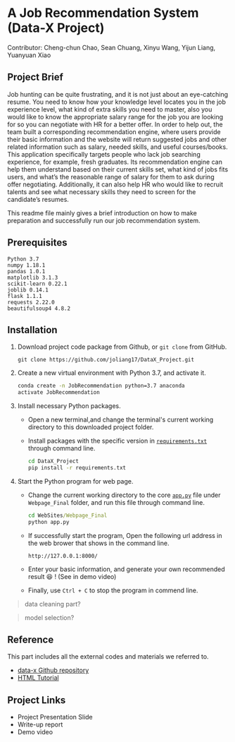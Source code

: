 # A Job Recommendation System (Data-X Project)

Contributor: Cheng-chun Chao, Sean Chuang, Xinyu Wang, Yijun Liang, Yuanyuan Xiao

## Project Brief
Job hunting can be quite frustrating, and it is not just about an eye-catching resume.  You need to know how your knowledge level locates you in the job experience level, what kind of extra skills you need to master, also you would like to know the appropriate salary range for the job you are looking for so you can negotiate with HR for a better offer. 
In order to help out, the team built a corresponding recommendation engine, where users provide their basic information and the website will return suggested jobs and other related information such as salary, needed skills, and useful courses/books. 
This application specifically targets people who lack job searching experience, for example, fresh graduates. Its recommendation engine can help them understand based on their current skills set, what kind of jobs fits users, and what’s the reasonable range of salary for them to ask during offer negotiating. Additionally, it can also help HR who would like to recruit talents and see what necessary skills they need to screen for the candidate’s resumes.


This readme file mainly gives a brief introduction on how to make preparation and successfully run our job recommendation system.

## Prerequisites

```
Python 3.7
numpy 1.18.1
pandas 1.0.1
matplotlib 3.1.3
scikit-learn 0.22.1
joblib 0.14.1
flask 1.1.1
requests 2.22.0
beautifulsoup4 4.8.2
```

## Installation

1. Download project code package from Github, or `git clone` from GitHub.

     ```
     git clone https://github.com/joliang17/DataX_Project.git
     ```

2. Create a new virtual environment with Python 3.7, and activate it.

     ```bat
     conda create -n JobRecommendation python=3.7 anaconda
     activate JobRecommendation
     ```

3. Install necessary Python packages.

    - Open a new terminal,and change the terminal's current working directory to this downloaded project folder.
    - Install packages with the specific version in [`requirements.txt`](requirements.txt) through command line.

        ```bat
        cd DataX_Project
        pip install -r requirements.txt
        ```

4. Start the Python program for web page.
   - Change the current working directory to the core [`app.py`](WebSites/Webpage_Final/app.py) file under `Webpage_Final` folder, and run this file through command line.

        ```bat
        cd WebSites/Webpage_Final
        python app.py
        ```

   - If successfully start the program, Open the following url address in the web brower that shows in the command line.

        ```
        http://127.0.0.1:8000/
        ```

   - Enter your basic information, and generate your own recommended result :laughing: ! (See in demo video)
  
   - Finally, use `Ctrl + C` to stop the program in commend line.

> data cleaning part?

> model selection?

## Reference

This part includes all the external codes and materials we referred to.

- [data-x Github repository](https://github.com/ikhlaqsidhu/data-x)
- [HTML Tutorial](https://www.w3schools.com/html/)

## Project Links

- Project Presentation Slide
- Write-up report
- Demo video
